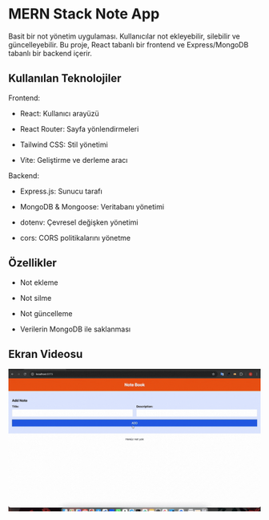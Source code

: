<h1>MERN Stack Note App</h1>

Basit bir not yönetim uygulaması. Kullanıcılar not ekleyebilir, silebilir ve güncelleyebilir.
Bu proje, React tabanlı bir frontend ve Express/MongoDB tabanlı bir backend içerir.

<h2>Kullanılan Teknolojiler</h2>

Frontend:

- React: Kullanıcı arayüzü

- React Router: Sayfa yönlendirmeleri

- Tailwind CSS: Stil yönetimi

- Vite: Geliştirme ve derleme aracı

Backend:

- Express.js: Sunucu tarafı

- MongoDB & Mongoose: Veritabanı yönetimi

- dotenv: Çevresel değişken yönetimi

- cors: CORS politikalarını yönetme

<h2>Özellikler</h2>

- Not ekleme

- Not silme

- Not güncelleme

- Verilerin MongoDB ile saklanması

<h2>Ekran Videosu</h2>

![](notes.gif)
